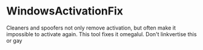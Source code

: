 # WindowsActivationFix
Cleaners and spoofers not only remove activation, but often make it impossible to activate again. This tool fixes it omegalul. Don't linkvertise this or gay
